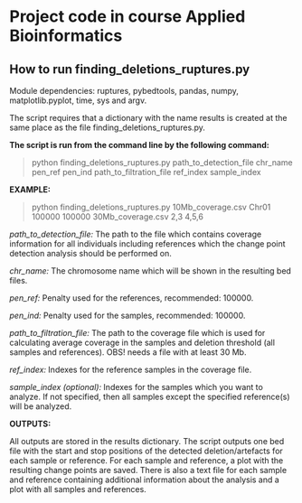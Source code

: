 # Project code in course Applied Bioinformatics

## How to run finding_deletions_ruptures.py

Module dependencies: ruptures, pybedtools, pandas, numpy, matplotlib.pyplot, time, sys and argv.

The script requires that a dictionary with the name results is created at the same place as the file finding_deletions_ruptures.py.

**The script is run from the command line by the following command:**

> python finding_deletions_ruptures.py path_to_detection_file chr_name pen_ref pen_ind path_to_filtration_file ref_index sample_index

**EXAMPLE:**
> python finding_deletions_ruptures.py 10Mb_coverage.csv Chr01 100000 100000 30Mb_coverage.csv 2,3 4,5,6

*path_to_detection_file:* The path to the file which contains coverage information for all individuals including references which the change point detection analysis should be performed on. 

*chr_name:* The chromosome name which will be shown in the resulting bed files.

*pen_ref:* Penalty used for the references, recommended: 100000.

*pen_ind:* Penalty used for the samples,  recommended: 100000.

*path_to_filtration_file:* The path to the coverage file which is used for calculating average coverage in the samples and deletion threshold (all samples and references). OBS! needs a file with at least 30 Mb.

*ref_index:* Indexes for the reference samples in the coverage file. 

*sample_index (optional):* Indexes for the samples which you want to analyze. If not specified, then all samples except the specified reference(s) will be analyzed.

**OUTPUTS:**

All outputs are stored in the results dictionary. The script outputs one bed file with the start and stop positions of the detected deletion/artefacts for each sample or reference. For each sample and reference, a plot with the resulting change points are saved. There is also a text file for each sample and reference containing additional information about the analysis and a plot with all samples and references.
